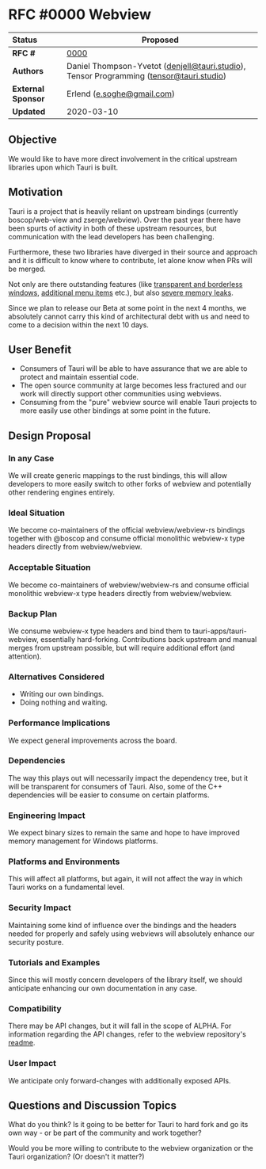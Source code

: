 # RFC #0000 Webview

| Status        | Proposed       |
:-------------- | ---------------------------------------------------- |
| **RFC #** | [0000](https://github.com/tauri-apps/governance-and-guidance/pull/1) |
| **Authors** | Daniel Thompson-Yvetot (denjell@tauri.studio), Tensor Programming (tensor@tauri.studio) |
| **External Sponsor** | Erlend (e.soghe@gmail.com) |
| **Updated** | 2020-03-10 |


## Objective
We would like to have more direct involvement in the critical upstream libraries upon which Tauri is built.

## Motivation
Tauri is a project that is heavily reliant on upstream bindings (currently boscop/web-view and zserge/webview). Over the past year there have been spurts of activity in both of these upstream resources, but communication with the lead developers has been challenging.

Furthermore, these two libraries have diverged in their source and approach and it is difficult to know where to contribute, let alone know when PRs will be merged.

Not only are there outstanding features (like [transparent and borderless windows](https://github.com/Boscop/web-view/commit/55f619190e6aa8c54fde8cf72d71a5126238a5e3), [additional menu items](https://github.com/Boscop/web-view/pull/125) etc.), but also [severe memory leaks](https://github.com/Boscop/web-view/issues/79).

Since we plan to release our Beta at some point in the next 4 months, we absolutely cannot carry this kind of architectural debt with us and need to come to a decision within the next 10 days.

## User Benefit
- Consumers of Tauri will be able to have assurance that we are able to protect and maintain essential code.
- The open source community at large becomes less fractured and our work will directly support other communities using webviews.
- Consuming from the "pure" webview source will enable Tauri projects to more easily use other bindings at some point in the future.

## Design Proposal

### In any Case
We will create generic mappings to the rust bindings, this will allow developers to more easily switch to other forks of webview and potentially other rendering engines entirely.

### Ideal Situation
We become co-maintainers of the official webview/webview-rs bindings together with @boscop and consume official monolithic webview-x type headers directly from webview/webview.

### Acceptable Situation
We become co-maintainers of webview/webview-rs and consume official monolithic webview-x type headers directly from webview/webview.

### Backup Plan
We consume webview-x type headers and bind them to tauri-apps/tauri-webview, essentially hard-forking. Contributions back upstream and manual merges from upstream possible, but will require additional effort (and attention).

### Alternatives Considered
- Writing our own bindings.
- Doing nothing and waiting.

### Performance Implications
We expect general improvements across the board.

### Dependencies
The way this plays out will necessarily impact the dependency tree, but it will be transparent for consumers of Tauri.  Also, some of the C++ dependencies will be easier to consume on certain platforms.

### Engineering Impact
We expect binary sizes to remain the same and hope to have improved memory management for Windows platforms.

### Platforms and Environments
This will affect all platforms, but again, it will not affect the way in which Tauri works on a fundamental level.

### Security Impact
Maintaining some kind of influence over the bindings and the headers needed for properly and safely using webviews will absolutely enhance our security posture.

### Tutorials and Examples
Since this will mostly concern developers of the library itself, we should anticipate enhancing our own documentation in any case.

### Compatibility
There may be API changes, but it will fall in the scope of ALPHA.  For information regarding the API changes, refer to the webview repository's [readme](https://github.com/zserge/webview).  

### User Impact
We anticipate only forward-changes with additionally exposed APIs.

## Questions and Discussion Topics
What do you think? Is it going to be better for Tauri to hard fork and go its own way - or be part of the community and work together?

Would you be more willing to contribute to the webview organization or the Tauri organization? (Or doesn't it matter?)
